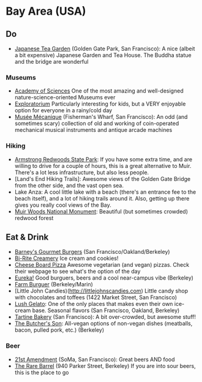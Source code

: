 # Bay Area (USA)

## Do

- [Japanese Tea Garden](http://www.japaneseteagardensf.com) (Golden Gate Park, San Francisco): A nice (albeit a bit expensive) Japanese Garden and Tea House. The Buddha statue and the bridge are wonderful

### Museums

- [Academy of Sciences](http://www.calacademy.org/) One of the most amazing and well-designed nature-science-oriented Museums ever
- [Exploratorium](http://www.exploratorium.edu/) Particularly interesting for kids, but a VERY enjoyable option for everyone in a rainy/cold day
- [Musée Mécanique](http://www.museemecaniquesf.com) (Fisherman's Wharf, San Francisco): An odd (and sometimes scary) collection of old and working of coin-operated mechanical musical instruments and antique arcade machines

### Hiking

- [	
Armstrong Redwoods State Park](http://www.russianrivertravel.com/parks-armstrong.htm): If you have some extra time, and are willing to drive for a couple of hours, this is a great alternative to Muir. There's a lot less infrastructure, but also less people.
- [Land's End Hiking Trails]: Awesome views of the Golden Gate Bridge from the other side, and the vast open sea.
- Lake Anza: A cool little lake with a beach (there's an entrance fee to the beach itself), and a lot of hiking trails around it. Also, getting up there gives you really cool views of the Bay.
- [Muir Woods National Monument](http://www.nps.gov/muwo/index.htm): Beautiful (but sometimes crowded) redwood forest

## Eat & Drink
- [Barney's Gourmet Burgers](http://www.barneyshamburgers.com/) (San Francisco/Oakland/Berkeley)
- [Bi-Rite Creamery](http://biritecreamery.com/) Ice cream and cookies!
- [Cheese Board Pizza](http://cheeseboardcollective.coop/pizza) Awesome vegetarian (and vegan) pizzas. Check their webpage to see what's the option of the day
- [Eureka!](http://eurekarestaurantgroup.com/) Good burguers, beers and a cool near-campus vibe (Berkeley)
- [Farm Burguer](http://www.farmburger.net/) (Berkeley/Marin)
- [Little John Candies)(http://littlejohnscandies.com) Little candy shop with chocolates and toffees (1422 Market Street, San Francisco)
- [Lush Gelato](http://www.lushgelato.com/): One of the only places that makes even their own ice-cream base. Seasonal flavors (San Francisco, Oakland, Berkeley)
- [Tartine Bakery](http://www.tartinebakery.com/) (San Francisco): A bit over-crowded, but awesome stuff!
- [The Butcher's Son](http://www.thebutchersveganson.com): All-vegan options of non-vegan dishes (meatballs, bacon, pulled pork, etc.) (Berkeley)

### Beer

- [21st Amendment](http://21st-amendment.com/) (SoMa, San Francisco): Great beers AND food
- [The Rare Barrel](https://www.therarebarrel.com) (940 Parker Street, Berkeley) If you are into sour beers, this is the place to go
